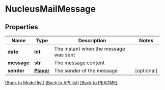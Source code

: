 # NucleusMailMessage

## Properties
Name | Type | Description | Notes
------------ | ------------- | ------------- | -------------
**date** | **int** | The instant when the message was sent | 
**message** | **str** | The message content | 
**sender** | [**Player**](Player.md) | The sender of the message | [optional] 

[[Back to Model list]](../README.md#documentation-for-models) [[Back to API list]](../README.md#documentation-for-api-endpoints) [[Back to README]](../README.md)


